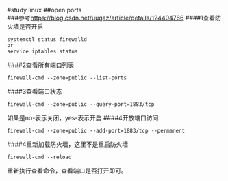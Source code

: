 #study linux 
##open ports  
###参考<https://blog.csdn.net/uuqaz/article/details/124404766>
####1查看防火墙是否开启  
````
systemctl status firewalld 
or
service iptables status
````
####2查看所有端口列表
````
firewall-cmd --zone=public --list-ports
````
####3查看端口状态
````
firewall-cmd --zone=public --query-port=1883/tcp
````
如果是no-表示关闭，yes-表示开启
####4开放端口访问
````
firewall-cmd --zone=public --add-port=1883/tcp --permanent
````
####4重新加载防火墙，这里不是重启防火墙
````
firewall-cmd --reload
````
重新执行查看命令，查看端口是否打开即可。